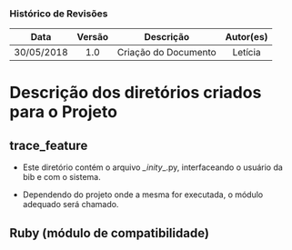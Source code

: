 ### Histórico de Revisões

| Data | Versão | Descrição | Autor(es) |
|:----:|:------:|:---------:|:-----:|
|30/05/2018|1.0|Criação do Documento| Letícia |

# Descrição dos diretórios criados para o Projeto

## trace_feature

* Este diretório contém o arquivo _\_inity__.py, interfaceando o usuário da bib e com o sistema.

* Dependendo do projeto onde a mesma for executada, o módulo adequado será chamado.

## Ruby (módulo de compatibilidade)

